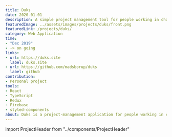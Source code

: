 ```yaml
---
title: Duks
date: 2020-01-01
description: A simple project management tool for people working in changing teams.
featuredImage: ../assets/images/projects/duks/front.png
featuredLink: /projects/duks/
category: Web Application
time: 
- "Dec 2019"
- -> on going
links: 
- url: https://duks.site
  label: duks.site
- url: https://github.com/madsborup/duks
  label: github
contribution: 
- Personal project
tools: 
- React
- TypeScript
- Redux
- Firebase
- styled-components
about: Duks is a project-management application for people working in changing teams. With Duks people can create projects, invite people and manage flows (time-boxed groups of tasks).
---
```

import ProjectHeader from "../components/ProjectHeader"

<ProjectHeader project={props.pageContext.frontmatter} />